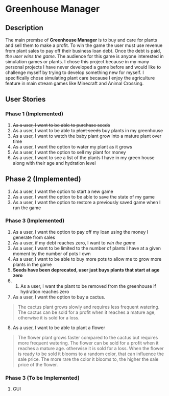 # Greenhouse Manager

## Description

The main premise of **Greenhouse Manager** is to buy and care for plants and sell them to make a profit. To win the 
game the user must use revenue from plant sales to pay off their business loan debt. Once the debt is paid, *the user 
wins the game*. The audience for this game is anyone interested in simulation games or plants. I chose this project because in 
my many personal projects I have never developed a game before and would like to challenge myself by trying to develop 
something new for myself. I specifically chose simulating plant care because I enjoy the agriculture feature in main 
stream games like Minecraft and Animal Crossing.

## User Stories

### Phase 1 (Implemented)
1. ~~As a user, I want to be able to purchase seeds~~
2. As a user, I want to be able to ~~plant seeds~~ buy plants in my greenhouse
3. As a user, I want to watch the baby plant grow into a mature plant over time
4. As a user, I want the option to water my plant as it grows
5. As a user, I want the option to sell my plant for money
6. As a user, I want to see a list of the plants I have in my green house along with their age and hydration level

## Phase 2 (Implemented)
1. As a user, I want the option to start a new game
2. As a user, I want the option to be able to save the state of my game 
3. As a user, I want the option to restore a previously saved game when I run the game

### Phase 3 (Implemented)
1. As a user, I want the option to pay off my loan using the money I generate from sales
2. As a user, if my debt reaches zero, I want to *win the game*
3. As a user, I want to be limited to the number of plants I have at a given moment by the number of pots I own
4. As a user, I want to be able to buy more pots to allow me to grow more plants in the game
5. **Seeds have been deprecated, user just buys plants that start at age zero**
6. 1. As a user, I want the plant to be removed from the greenhouse if hydration reaches zero
7. As a user, I want the option to buy a cactus.
> The cactus plant grows slowly and requires less frequent watering.
The cactus can be sold for a profit when it reaches a mature age, otherwise it is sold for a loss.
8. As a user, I want to be able to plant a flower
> The flower plant grows faster compared to the cactus but requires more frequent watering.
    The flower can be sold for a profit when it reaches a mature age. otherwise it is sold for a loss.
    When the flower is ready to be sold it blooms to a random color, that can influence the sale price.
    The more rare the color it blooms to, the higher the sale price of the flower.

### Phase 3 (To be Implemented)
1. GUI



